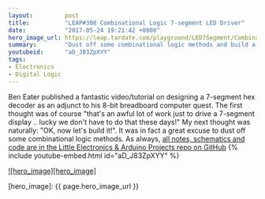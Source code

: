 ```yaml
---
layout:         post
title:          "LEAP#308 Combinational Logic 7-segment LED Driver"
date:           "2017-05-24 19:21:42 +0800"
hero_image_url: https://leap.tardate.com/playground/LED7Segment/CombinationalLogicDriver/assets/CombinationalLogicDriver_build.jpg
summary:        "Dust off some combinational logic methods and build a 8421-BCD to 7-segment LED driver with 7400 series logic"
youtubeid:      "aD_J83ZpXYY"
tags:
- Electronics
- Digital Logic
---
```


Ben Eater published a fantastic video/tutorial on designing a 7-segment hex decoder as an adjunct to his 8-bit breadboard computer quest.
The first thought was of course "that's an awful lot of work just to drive a 7-segment display .. lucky we don't have to do that these days!"
My next thought was naturally: "OK, now let's build it!".
It was in fact a great excuse to dust off some combinational logic methods.
As always, [all notes, schematics and code are in the Little Electronics & Arduino Projects repo on GitHub][project]
{% include youtube-embed.html id="aD_J83ZpXYY" %}

[![hero_image][hero_image]][project]

[leap]: https://leap.tardate.com
[project]: https://github.com/tardate/LittleArduinoProjects/tree/master/playground/LED7Segment/CombinationalLogicDriver
[hero_image]: {{ page.hero_image_url }}
